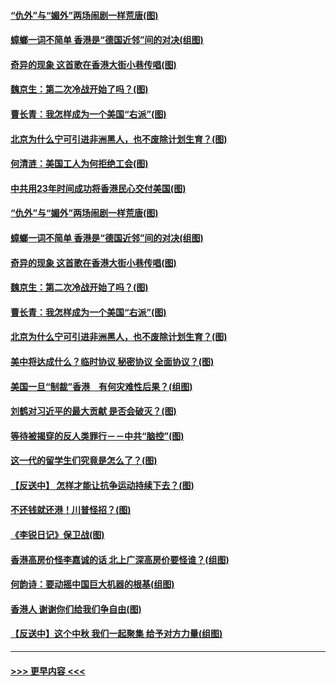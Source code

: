 #### [“仇外”与“媚外”两场闹剧一样荒唐(图)](../pages/p4/907689.md?t=09180600) 
#### [蟑螂一词不简单 香港是“德国近邻”间的对决(组图)](../pages/p4/907618.md?t=09180600) 
#### [奇异的现象 这首歌在香港大街小巷传唱(图)](../pages/p4/907583.md?t=09180600) 
#### [魏京生：第二次冷战开始了吗？(图)](../pages/p4/907581.md?t=09180600) 
#### [曹长青：我怎样成为一个美国“右派”(图)](../pages/p4/907580.md?t=09180600) 
#### [北京为什么宁可引进非洲黑人，也不废除计划生育？(图)](../pages/p4/907577.md?t=09180600) 
#### [何清涟：美国工人为何拒绝工会(图)](../pages/p4/907701.md?t=09180600) 
#### [中共用23年时间成功将香港民心交付美国(图)](../pages/p4/907698.md?t=09180600) 
#### [“仇外”与“媚外”两场闹剧一样荒唐(图)](../pages/p4/907689.md?t=09180600) 
#### [蟑螂一词不简单 香港是“德国近邻”间的对决(组图)](../pages/p4/907618.md?t=09180600) 
#### [奇异的现象 这首歌在香港大街小巷传唱(图)](../pages/p4/907583.md?t=09180600) 
#### [魏京生：第二次冷战开始了吗？(图)](../pages/p4/907581.md?t=09180600) 
#### [曹长青：我怎样成为一个美国“右派”(图)](../pages/p4/907580.md?t=09180600) 
#### [北京为什么宁可引进非洲黑人，也不废除计划生育？(图)](../pages/p4/907577.md?t=09180600) 
#### [美中将达成什么？临时协议 秘密协议 全面协议？(图)](../pages/p4/907576.md?t=09180600) 
#### [美国一旦“制裁”香港　有何灾难性后果？(组图)](../pages/p4/907575.md?t=09180600) 
#### [刘鹤对习近平的最大贡献 是否会破灭？(图)](../pages/p4/907509.md?t=09180600) 
#### [等待被揭穿的反人类罪行－－中共“脑控”(图)](../pages/p4/907167.md?t=09180600) 
#### [这一代的留学生们究竟是怎么了？(图)](../pages/p4/907473.md?t=09180600) 
#### [【反送中】 怎样才能让抗争运动持续下去？(图)](../pages/p4/907466.md?t=09180600) 
#### [不还钱就还港！川普怪招？(图)](../pages/p4/907474.md?t=09180600) 
#### [《李锐日记》保卫战(图)](../pages/p4/907465.md?t=09180600) 
#### [香港高房价怪李嘉诚的话 北上广深高房价要怪谁？(组图)](../pages/p4/907471.md?t=09180600) 
#### [何韵诗：要动摇中国巨大机器的根基(组图)](../pages/p4/907469.md?t=09180600) 
#### [香港人 谢谢你们给我们争自由(图)](../pages/p4/907402.md?t=09180600) 
#### [【反送中】这个中秋 我们一起聚集 给予对方力量(组图)](../pages/p4/907401.md?t=09180600) 

----
#### [ >>> 更早内容 <<< ](../indexes/p4-earlier.md)
